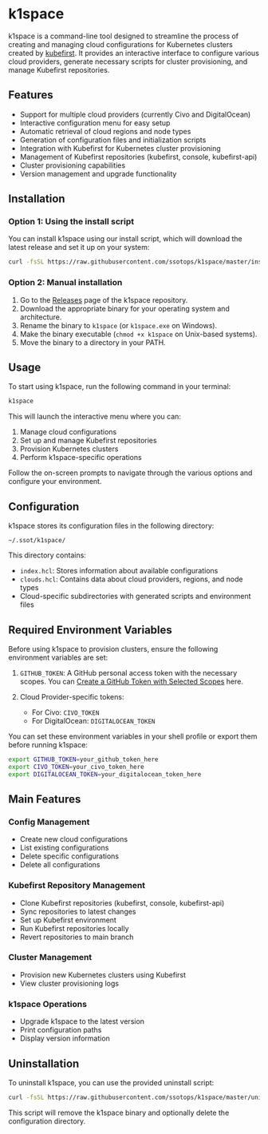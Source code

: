 # k1space

k1space is a command-line tool designed to streamline the process of creating and managing cloud configurations for Kubernetes clusters created by [kubefirst](https://kubefirst.io). It provides an interactive interface to configure various cloud providers, generate necessary scripts for cluster provisioning, and manage Kubefirst repositories.

## Features

- Support for multiple cloud providers (currently Civo and DigitalOcean)
- Interactive configuration menu for easy setup
- Automatic retrieval of cloud regions and node types
- Generation of configuration files and initialization scripts
- Integration with Kubefirst for Kubernetes cluster provisioning
- Management of Kubefirst repositories (kubefirst, console, kubefirst-api)
- Cluster provisioning capabilities
- Version management and upgrade functionality

## Installation

### Option 1: Using the install script

You can install k1space using our install script, which will download the latest release and set it up on your system:

```bash
curl -fsSL https://raw.githubusercontent.com/ssotops/k1space/master/install.sh | bash
```

### Option 2: Manual installation

1. Go to the [Releases](https://github.com/ssotops/k1space/releases) page of the k1space repository.
2. Download the appropriate binary for your operating system and architecture.
3. Rename the binary to `k1space` (or `k1space.exe` on Windows).
4. Make the binary executable (`chmod +x k1space` on Unix-based systems).
5. Move the binary to a directory in your PATH.

## Usage

To start using k1space, run the following command in your terminal:

```bash
k1space
```

This will launch the interactive menu where you can:

1. Manage cloud configurations
2. Set up and manage Kubefirst repositories
3. Provision Kubernetes clusters
4. Perform k1space-specific operations

Follow the on-screen prompts to navigate through the various options and configure your environment.

## Configuration

k1space stores its configuration files in the following directory:

```
~/.ssot/k1space/
```

This directory contains:

- `index.hcl`: Stores information about available configurations
- `clouds.hcl`: Contains data about cloud providers, regions, and node types
- Cloud-specific subdirectories with generated scripts and environment files

## Required Environment Variables

Before using k1space to provision clusters, ensure the following environment variables are set:

1. `GITHUB_TOKEN`: A GitHub personal access token with the necessary scopes. You can [Create a GitHub Token with Selected Scopes](https://github.com/settings/tokens/new?scopes=repo,workflow,write:packages,admin:org,admin:public_key,admin:repo_hook,admin:org_hook,user,delete_repo,admin:ssh_signing_key) here.

2. Cloud Provider-specific tokens:
   - For Civo: `CIVO_TOKEN`
   - For DigitalOcean: `DIGITALOCEAN_TOKEN`

You can set these environment variables in your shell profile or export them before running k1space:

```bash
export GITHUB_TOKEN=your_github_token_here
export CIVO_TOKEN=your_civo_token_here
export DIGITALOCEAN_TOKEN=your_digitalocean_token_here
```

## Main Features

### Config Management

- Create new cloud configurations
- List existing configurations
- Delete specific configurations
- Delete all configurations

### Kubefirst Repository Management

- Clone Kubefirst repositories (kubefirst, console, kubefirst-api)
- Sync repositories to latest changes
- Set up Kubefirst environment
- Run Kubefirst repositories locally
- Revert repositories to main branch

### Cluster Management

- Provision new Kubernetes clusters using Kubefirst
- View cluster provisioning logs

### k1space Operations

- Upgrade k1space to the latest version
- Print configuration paths
- Display version information

## Uninstallation

To uninstall k1space, you can use the provided uninstall script:

```bash
curl -fsSL https://raw.githubusercontent.com/ssotops/k1space/master/uninstall.sh | bash
```

This script will remove the k1space binary and optionally delete the configuration directory.
